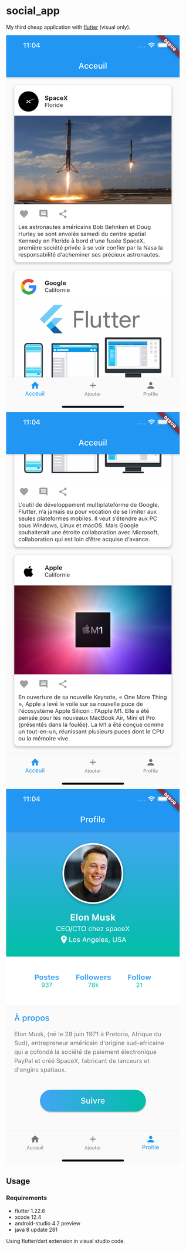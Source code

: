 # social_app

My third cheap application with [flutter](https://flutter.dev/) (visual only).

![screenshot](https://raw.githubusercontent.com/trixky/corporate_social_app/master/demo/screen_1.png)
![screenshot](https://raw.githubusercontent.com/trixky/corporate_social_app/master/demo/screen_2.png)
![screenshot](https://raw.githubusercontent.com/trixky/corporate_social_app/master/demo/screen_3.png)

## Usage

### Requirements

- flutter 1.22.6
- xcode 12.4
- android-studio 4.2 preview
- java 8 update 281

Using flutter/dart extension in visual studio code.
